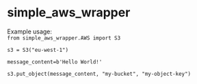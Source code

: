 # simple_aws_wrapper

Example usage:<br>
``
from simple_aws_wrapper.AWS import S3
``

``
s3 = S3("eu-west-1")
``

``
message_content=b'Hello World!'
``

``
s3.put_object(message_content, "my-bucket", "my-object-key")
``


